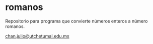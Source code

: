 # romanos
Repositorio para programa que convierte números enteros a número romanos.

chan.julio@utchetumal.edu.mx
